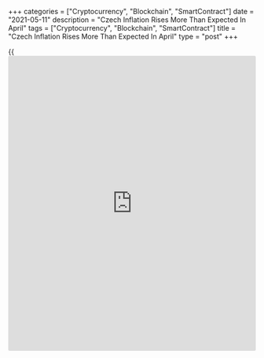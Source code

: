 +++
categories = ["Cryptocurrency", "Blockchain", "SmartContract"]
date = "2021-05-11"
description = "Czech Inflation Rises More Than Expected In April"
tags = ["Cryptocurrency", "Blockchain", "SmartContract"]
title = "Czech Inflation Rises More Than Expected In April"
type = "post"
+++

{{<iframe id="large-banner" src="https://www.bounty.group/#slide=1.0" width="100%" height="600" scrolling="no" style="border: 0px solid rgb(216, 221, 230); border-radius: 3px;">}}

The Czech consumer price inflation rose more than expected in April,
data from the Czech Statistical Office showed on Tuesday.

The consumer price index rose 3.1 percent year-on-year in April,
following a 2.3 percent increase in March. Economists had expected a 2.7
percent rise.

Prices for alcoholic beverages, tobacco grew by 13.0 percent yearly in
April and transport cost gained 9.1 percent.

Health cost gained 3.6 percent. Prices of restaurants and hotels and
education increased by 2.7 percent and 2.8 percent, respectively.

On a monthly basis, consumer prices gained 0.5 percent in April.
Economists had expected a 0.2 percent rise.

Separate data from the statistical office showed that the import prices
rose 1.6 percent annually in March, following a 2.1 percent increase in
February.

Export prices rose 2.5 percent yearly in March, after a 4.5 percent
increase in the previous month.

On a monthly basis, import prices increased 2.3 percent and export
prices rose 2.1 percent in March.

For comments and feedback [contact](https://www.playgroundfx.com/contact/): editorial@rtt[news](https://www.letsplayfx.com/blog/forex-news-website/).com

[Economic News][1]

 **What parts of the world are seeing the best (and worst) economic
performances lately? Click[here][2] to check out our [Econ Scorecard][2]
and find out! See up-to-the-moment [ranking](https://www.playgroundfx.com/blog/crypto-exchange-ranking/)s for the best and worst
performers in [GDP][3], [unemployment rate][4], [inflation][5] and much
more.**

   1. www.rtt[news](https://www.letsplayfx.com/blog/forex-news-website/).com/Content/EconomicNews.aspx
   2. www.rtt[news](https://www.letsplayfx.com/blog/forex-news-website/).com/economic-scorecard/world-rank/retail-sales/highest-performance.aspx
   3. www.rtt[news](https://www.letsplayfx.com/blog/forex-news-website/).com/economic-scorecard/world-rank/GDP/highest-performance.aspx
   4. www.rtt[news](https://www.letsplayfx.com/blog/forex-news-website/).com/economic-scorecard/world-rank/unemployment-rate/lowest-performance.aspx
   5. www.rtt[news](https://www.letsplayfx.com/blog/forex-news-website/).com/economic-scorecard/world-rank/CPI/highest-performance.aspx